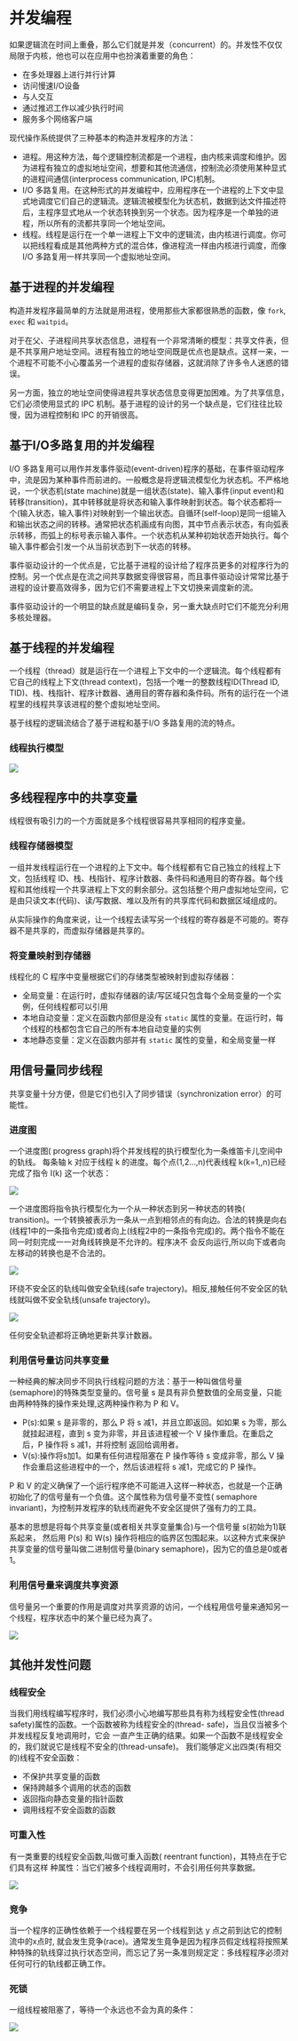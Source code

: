 # 并发编程

如果逻辑流在时间上重叠，那么它们就是并发（concurrent）的。并发性不仅仅局限于内核，他也可以在应用中也扮演着重要的角色：

- 在多处理器上进行并行计算
- 访问慢速I/O设备
- 与人交互
- 通过推迟工作以减少执行时间
- 服务多个网络客户端

现代操作系统提供了三种基本的构造并发程序的方法：

- 进程。用这种方法，每个逻辑控制流都是一个进程，由内核来调度和维护。因为进程有独立的虚拟地址空间，想要和其他流通信，控制流必须使用某种显式的进程间通信(interprocess communication, IPC)机制。
- I/O 多路复用。在这种形式的并发编程中，应用程序在一个进程的上下文中显式地调度它们自己的逻辑流。逻辑流被模型化为状态机，数据到达文件描述符后，主程序显式地从一个状态转换到另一个状态。因为程序是一个单独的进程，所以所有的流都共享同一个地址空间。
- 线程。线程是运行在一个单一进程上下文中的逻辑流，由内核进行调度。你可以把线程看成是其他两种方式的混合体，像进程流一样由内核进行调度，而像 I/O 多路复用一样共享同一个虚拟地址空间。

## 基于进程的并发编程

构造并发程序最简单的方法就是用进程，使用那些大家都很熟悉的函数，像 `fork`, `exec` 和 `waitpid`。

对于在父、子进程间共享状态信息，进程有一个非常清晰的模型：共享文件表，但是不共享用户地址空间。进程有独立的地址空间既是优点也是缺点。这样一来，一个进程不可能不小心覆盖另一个进程的虚拟存储器，这就消除了许多令人迷惑的错误。

另一方面，独立的地址空间使得进程共享状态信息变得更加困难。为了共享信息，它们必须使用显式的 IPC 机制。基于进程的设计的另一个缺点是，它们往往比较慢，因为进程控制和 IPC 的开销很高。

## 基于I/O多路复用的并发编程

I/O 多路复用可以用作并发事件驱动(event-driven)程序的基础，在事件驱动程序中，流是因为某种事件而前进的。一般概念是将逻辑流模型化为状态机。不严格地说，一个状态机(state machine)就是一组状态(state)、输入事件(input event)和转移(transition)，其中转移就是将状态和输入事件映射到状态。每个状态都将一个(输入状态，输入事件)对映射到一个输出状态。自循环(self-loop)是同一组输入和输出状态之间的转移。通常把状态机画成有向图，其中节点表示状态，有向弧表示转移，而弧上的标号表示输入事件。一个状态机从某种初始状态开始执行。每个输入事件都会引发一个从当前状态到下一状态的转移。

事件驱动设计的一个优点是，它比基于进程的设计给了程序员更多的对程序行为的控制。另一个优点是在流之间共享数据变得很容易，而且事件驱动设计常常比基于进程的设计要高效得多，因为它们不需要进程上下文切换来调度新的流。

事件驱动设计的一个明显的缺点就是编码复杂，另一重大缺点时它们不能充分利用多核处理器。

## 基于线程的并发编程

一个线程（thread）就是运行在一个进程上下文中的一个逻辑流。每个线程都有它自己的线程上下文(thread context)，包括一个唯一的整数线程ID(Thread ID, TID)、栈、栈指针、程序计数器、通用目的寄存器和条件码。所有的运行在一个进程里的线程共享该进程的整个虚拟地址空间。

基于线程的逻辑流结合了基于进程和基于I/O 多路复用的流的特点。

### 线程执行模型

![](../img/concurrent_thread_execution.png)

## 多线程程序中的共享变量

线程很有吸引力的一个方面就是多个线程很容易共享相同的程序变量。

### 线程存储器模型

一组并发线程运行在一个进程的上下文中。每个线程都有它自己独立的线程上下文，包括线程 ID、栈、栈指针、程序计数器、条件码和通用目的寄存器。每个线程和其他线程一个共享进程上下文的剩余部分。这包括整个用户虚拟地址空间，它是由只读文本(代码)、读/写数据、堆以及所有的共享库代码和数据区域组成的。

从实际操作的角度来说，让一个线程去读写另一个线程的寄存器是不可能的。寄存器不是共享的，而虚拟存储器是共享的。

###  将变量映射到存储器

线程化的 C 程序中变量根据它们的存储类型被映射到虚拟存储器：

- 全局变量：在运行时，虚拟存储器的读/写区域只包含每个全局变量的一个实例，任何线程都可以引用
- 本地自动变量：定义在函数内部但是没有 `static` 属性的变量。在运行时，每个线程的栈都包含它自己的所有本地自动变量的实例
- 本地静态变量：定义在函数内部并有 `static` 属性的变量，和全局变量一样

## 用信号量同步线程

共享变量十分方便，但是它们也引入了同步错误（synchronization error）的可能性。

### 进度图

一个进度图( progress graph)将个并发线程的执行模型化为一条维笛卡儿空间中的轨线。 每条轴 k 对应于线程 k 的进度。每个点(1,2…,n)代表线程 k(k=1,,n)已经完成了指令 I(k) 这一个状态：

![](../img/progress_graph_for_first_loop.png)

一个进度图将指令执行模型化为一个从一种状态到另一种状态的转換( transition)。一个转换被表示为一条从一点到相邻点的有向边。合法的转换是向右(线程1中的一条指令完成)或者向上(线程2中的一条指令完成)的。两个指令不能在同一时刻完成一一对角线转换是不允许的。程序决不 会反向运行,所以向下或者向左移动的转换也是不合法的。

![](../img/trajectory.png)

环绕不安全区的轨线叫做安全轨线(safe trajectory)。相反,接触任何不安全区的轨线就叫做不安全轨线(unsafe trajectory)。

![](../img/safe_unsafe_trajectories.png)

任何安全轨迹都将正确地更新共享计数器。

### 利用信号量访问共享变量

一种经典的解决同步不同执行线程问题的方法：基于一种叫做信号量(semaphore)的特殊类型变量的。信号量 s 是具有非负整数值的全局变量，只能由两种特殊的操作来处理,这两种操作称为 P 和 V。

- P(s):如果 s 是非零的，那么 P 将 s 减1，并且立即返回。如如果 s 为零，那么就挂起进程，直到 s 变为非零，并且该进程被一个 V 操作重启。在重启之后，P 操作将 s 减1，并将控制 返回给调用者。
- V(s):操作将s加1。如果有任何进程阻塞在 P 操作等待 s 变成非零，那么 V 操作会重启这些进程中的一个，然后该进程将  s 减1，完成它的 P 操作。

P 和 V 的定义确保了一个运行程序绝不可能进入这样一种状态，也就是一个正确初始化了的信号量有一个负值。这个属性称为信号量不变性( semaphore invariant)，为控制并发程序的轨线而避免不安全区提供了强有力的工具。

基本的思想是将每个共享变量(或者相关共享变量集合)与一个信号量 s(初始为1)联系起来， 然后用 P(s) 和 W(s) 操作将相应的临界区包围起来。以这种方式来保护共享变量的信号量叫做二进制信号量(binary semaphore)，因为它的值总是0或者1。

### 利用信号量来调度共享资源

信号量另一个重要的作用是调度对共享资源的访问，一个线程用信号量来通知另一个线程，程序状态中的某个量已经为真了。

![](../img/producer_consumer.png)

## 其他并发性问题

### 线程安全

当我们用线程编写程序时，我们必须小心地编写那些具有称为线程安全性(thread safety)属性的函数。一个函数被称为线程安全的(thread- safe)，当且仅当被多个并发线程反复地调用时，它会 一直产生正确的结果。如果一个函数不是线程安全的，我们就说它是线程不安全的(thread-unsafe)。 我们能够定义出四类(有相交的)线程不安全函数：

- 不保护共享变量的函数
- 保持跨越多个调用的状态的函数
- 返回指向静态变量的指针函数
- 调用线程不安全函数的函数

### 可重入性

有一类重要的线程安全函数,叫做可重入函数( reentrant function)，其特点在于它们具有这样 种属性：当它们被多个线程调用时，不会引用任何共享数据。

![](../img/reentrant_functions.png)

### 竞争

当一个程序的正确性依赖于一个线程要在另一个线程到达 y 点之前到达它的控制流中的x点时, 就会发生竞争(race)。通常发生竟争是因为程序员假定线程将按照某种特殊的轨线穿过执行状态空间，而忘记了另一条准则规定定：多线程程序必须对任何可行的轨线都正确工作。

### 死锁

一组线程被阻塞了，等待一个永远也不会为真的条件：

![](../img/can_deadlock.png)







